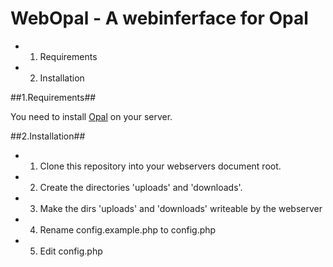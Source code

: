 WebOpal - A webinferface for Opal
==================================

- 1. Requirements
- 2. Installation

##1.Requirements##

You need to install [Opal](https://projects.uebb.tu-berlin.de/opal/trac) on your server.

##2.Installation##

- 1. Clone this repository into your webservers document root.
- 2. Create the directories 'uploads' and 'downloads'.
- 3. Make the dirs 'uploads' and 'downloads' writeable by the webserver
- 4. Rename config.example.php to config.php
- 5. Edit config.php
